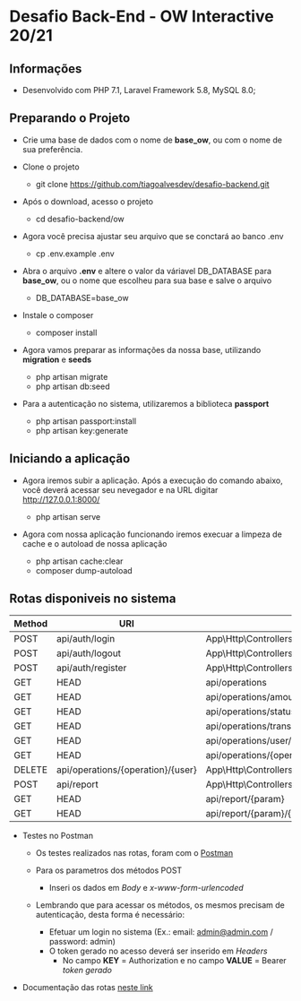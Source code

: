 # Desafio Back-End - OW Interactive 20/21

## Informações

- Desenvolvido com PHP 7.1, Laravel Framework 5.8, MySQL 8.0;

## Preparando o Projeto

- Crie uma base de dados com o nome de **base_ow**, ou com o nome de sua preferência.

- Clone o projeto
	- git clone https://github.com/tiagoalvesdev/desafio-backend.git

- Após o download, acesso o projeto
	- cd desafio-backend/ow

- Agora você precisa ajustar seu arquivo que se conctará ao banco .env
	- cp .env.example .env

- Abra o arquivo **.env** e altere o valor da váriavel DB_DATABASE para **base_ow**, ou o nome que escolheu para sua base e salve o arquivo
	- DB_DATABASE=base_ow

- Instale o composer
	- composer install

- Agora vamos preparar as informações da nossa base, utilizando **migration** e **seeds**
	- php artisan migrate
	- php artisan db:seed

- Para a autenticação no sistema, utilizaremos a biblioteca **passport**
	- php artisan passport:install
	- php artisan key:generate

## Iniciando a aplicação

- Agora iremos subir a aplicação. Após a execução do comando abaixo, você deverá acessar seu nevegador e na URL digitar http://127.0.0.1:8000/
	- php artisan serve

- Agora com nossa aplicação funcionando iremos execuar a limpeza de cache e o autoload de nossa aplicação
	- php artisan cache:clear
	- composer dump-autoload

## Rotas disponiveis no sistema

Method      | URI                                      | Action
----------- | ---------------------------------------- | -------------------------------------------------------
POST		| api/auth/login                           | App\Http\Controllers\AuthenticationController@login 
POST        | api/auth/logout                          | App\Http\Controllers\AuthenticationController@logout 
POST        | api/auth/register                        | App\Http\Controllers\AuthenticationController@register
GET|HEAD    | api/operations                           | App\Http\Controllers\OperationsController@index
GET|HEAD    | api/operations/amount/{user}             | App\Http\Controllers\OperationsController@amountUser
GET|HEAD    | api/operations/status/{status}           | App\Http\Controllers\OperationsController@showStatus
GET|HEAD    | api/operations/transaction/{transaction} | App\Http\Controllers\OperationsController@showTransaction
GET|HEAD    | api/operations/user/{user}               | App\Http\Controllers\OperationsController@showUser
GET|HEAD    | api/operations/{operation}               | App\Http\Controllers\OperationsController@show
DELETE      | api/operations/{operation}/{user}        | App\Http\Controllers\OperationsController@eliminate
POST        | api/report                               | App\Http\Controllers\OperationsController@reportPost
GET|HEAD    | api/report/{param}                       | App\Http\Controllers\OperationsController@reportGet
GET|HEAD    | api/report/{param}/{user}                | App\Http\Controllers\OperationsController@reportGet


- Testes no Postman
	- Os testes realizados nas rotas, foram com o [Postman](https://www.postman.com/)

	- Para os parametros dos métodos POST
		- Inseri os dados em *Body* e *x-www-form-urlencoded*

	- Lembrando que para acessar os métodos, os mesmos precisam de autenticação, desta forma é necessário:
		- Efetuar um login no sistema (Ex.: email: admin@admin.com / password: admin)
		- O token gerado no acesso deverá ser inserido em *Headers*
			- No campo **KEY** = Authorization e no campo **VALUE** = Bearer *token gerado*

- Documentação das rotas [neste link](https://documenter.getpostman.com/view/12479411/TVCcXV7d/)